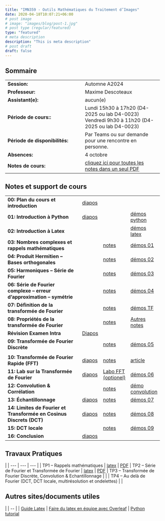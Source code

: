 ```yaml
---
title: "IMN359 - Outils Mathématiques du Traitement d’Images"
date: 2020-04-18T10:07:21+06:00
# post image
# image: "images/blog/post-1.jpg"
# post type (regular/featured)
type: "featured"
# meta description
description: "This is meta description"
# post draft
draft: false
---
```


## Sommaire

| | |
|--|--|
|**Session:** | Automne A2024
| **Professeur:** | Maxime Descoteaux
| **Assistant(e):** | 	aucun(e)
| **Période de cours::** | Lundi 15h30 à 17h20 (D4-2025 ou lab D4-0023) <br>Vendredi 9h30 à 11h20 (D4-2025 ou lab D4-0023)
| **Période de disponibilités:** | Par Teams ou sur demande pour une rencontre en personne.
| **Absences:** | 4 octobre
| **Notes de cours:** | [cliquez ici pour toutes les notes dans un seul PDF](courses/imn359/cours/IMN359_NotesDeCours.pdf)

## Notes et support de cours

<style>
table {
    border-collapse: collapse;
}
table, th, td {
   border: none!important;
}
td:first-child {
  width: 50%;
}
blockquote {
    border-left: solid blue;
    padding-left: 10px;
}
</style>
| | | | |
|-------------|-------------|-------|--------|
| **00: Plan du cours et introduction** | [diapos](courses/imn359/cours/Chapitre1.pdf) |            |   
| **01: Introduction à Python** | [diapos](courses/imn359/cours/Intro_python.pptx)  | | [démos python](courses/imn359/cours/Intro_python.zip)
| **02: Introduction à Latex** |  | | [démos latex](courses/imn359/cours/Intro_Latex.zip)
| **03: Nombres complexes et rappels mathématiques** | | [notes](courses/imn359/cours/Notes_NombresComplexes.pdf) | [démos 01](courses/imn359/demos/Demo01.zip)
| **04: Produit Hermitien – Bases orthogonales** | | [notes](courses/imn359/cours/Notes_BaseOrthogonale.pdf) | [démos 02](courses/imn359/demos/Demo02.zip)
| **05: Harmoniques – Série de Fourier** | | [notes](courses/imn359/cours/Notes_SerieFourier.pdf) | [démos 03](courses/imn359/demos/Demo03.zip)
| **06: Série de Fourier complexe – erreur d’approximation – symétrie** | | [notes](courses/imn359/cours/Notes_SerieFourierComplexe.pdf) | [démos 04](courses/imn359/demos/Demo04.zip)
| **07: Définition de la transformée de Fourier** | | [notes](courses/imn359/cours/Notes_TFcontinue.pdf) | [démos TF](courses/imn359/demos/demo_TF.py)
| **08: Propriétés de la transformée de Fourier** | | [notes](courses/imn359/cours/Notes_ProprietesTF.pdf) | [Autres notes](courses/imn359/misc/symmetry.pdf)
| **Révision Examen Intra** | [Diapos](courses/imn359/cours/RevisionIntra.pdf) | |
| **09: Transformée de Fourier Discrète** | | [notes](courses/imn359/cours/Notes_TFD.pdf) | [démos 05](courses/imn359/demos/Demo05.zip)
| | | |
| **10: Transformée de Fourier Rapide (FFT)** | [diapos](courses/imn359/cours/Fourier.pdf) | [notes](courses/imn359/cours/Notes_FFT.pdf) | [article](courses/imn359/misc/Cooley_Tukey_1965.pdf)
| **11: Lab sur la Transformée de Fourier**	| [diapos](courses/imn359/cours/Labo_FFT.pdf) | [Labo FFT (optionel)](courses/imn359/demos/Labo_FFT.zip) | [démos 06](courses/imn359/demos/Demo06.zip)
| **12: Convolution & Corrélation**	 | | [notes](courses/imn359/cours/Notes_Convolution.pdf) | [démo convolution](courses/imn359/demos/Demo_Convolution.zip)
| **13: Échantillonnage** | [diapos](courses/imn359/cours/Notes_EchantillonnageDiapo.pdf) | [notes](courses/imn359/cours/Notes_Echantillonnage.pdf) | [démos 07](courses/imn359/demos/Demo07.zip)
| **14: Limites de Fourier et Transformée en Cosinus Discrets (DCT)** | [diapos](courses/imn359/cours/Cours-Limites-Fourier2.pdf) | [notes](https://docs.scipy.org/doc/scipy/reference/generated/scipy.fftpack.dct.html) | [démos 08](courses/imn359/demos/Demo08.zip)
| **15: DCT locale** | | [notes](courses/imn359/cours/Notes_TCD_TKL.pdf) | [démos 09](courses/imn359/demos/Demo09.zip)
| **16: Conclusion** | [diapos](courses/imn359/cours/Conclusion_2023.pdf) | |

## Travaux Pratiques
|
| --- | --- | --- |
| TP1 – Rappels mathématiques | [latex](courses/imn359/tp01.tex) | [PDF](courses/imn359/tp01.pdf) 
| TP2 – Série de Fourier et Transformée de Fourier | [latex](courses/imn359/tp02.tex) | [PDF](courses/imn359/tp02.pdf) 
| TP3 – Transformée de Fourier Discrète, Convolution & Echantillonnage  | | 
| TP4 – Au delà de Fourier (DCT, DCT locale, multirésolution et ondelettes) | |


## Autres sites/documents utiles

|
| -- |
| [Guide Latex](courses/imn359/misc/latex-guide.pdf)
| [Faire du latex en équipe avec Overleaf](https://www.overleaf.com/)
| [Python tutorial](https://docs.python.org/3/tutorial/)

